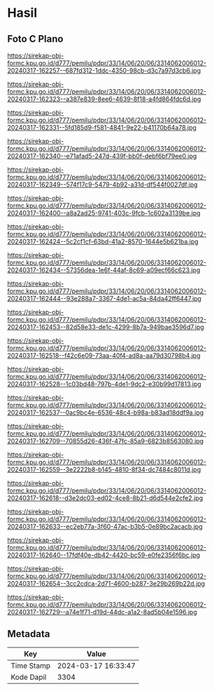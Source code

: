 # Hasil

## Foto C Plano

https://sirekap-obj-formc.kpu.go.id/d777/pemilu/pdpr/33/14/06/20/06/3314062006012-20240317-162257--687fd312-1ddc-4350-98cb-d3c7a97d3cb6.jpg

https://sirekap-obj-formc.kpu.go.id/d777/pemilu/pdpr/33/14/06/20/06/3314062006012-20240317-162323--a387e839-8ee6-4639-8f18-a4fd864fdc6d.jpg

https://sirekap-obj-formc.kpu.go.id/d777/pemilu/pdpr/33/14/06/20/06/3314062006012-20240317-162331--5fd185d9-f581-4841-9e22-b41170b64a78.jpg

https://sirekap-obj-formc.kpu.go.id/d777/pemilu/pdpr/33/14/06/20/06/3314062006012-20240317-162340--e71afad5-247d-439f-bb0f-debf6bf79ee0.jpg

https://sirekap-obj-formc.kpu.go.id/d777/pemilu/pdpr/33/14/06/20/06/3314062006012-20240317-162349--574f17c9-5479-4b92-a31d-df544f0027df.jpg

https://sirekap-obj-formc.kpu.go.id/d777/pemilu/pdpr/33/14/06/20/06/3314062006012-20240317-162400--a8a2ad25-9741-403c-9fcb-1c602a3139be.jpg

https://sirekap-obj-formc.kpu.go.id/d777/pemilu/pdpr/33/14/06/20/06/3314062006012-20240317-162424--5c2cf1cf-63bd-41a2-8570-1644e5b621ba.jpg

https://sirekap-obj-formc.kpu.go.id/d777/pemilu/pdpr/33/14/06/20/06/3314062006012-20240317-162434--57356dea-1e6f-44af-8c69-a09ecf66c623.jpg

https://sirekap-obj-formc.kpu.go.id/d777/pemilu/pdpr/33/14/06/20/06/3314062006012-20240317-162444--93e288a7-3367-4de1-ac5a-84da42ff6447.jpg

https://sirekap-obj-formc.kpu.go.id/d777/pemilu/pdpr/33/14/06/20/06/3314062006012-20240317-162453--82d58e33-de1c-4299-8b7a-949bae3596d7.jpg

https://sirekap-obj-formc.kpu.go.id/d777/pemilu/pdpr/33/14/06/20/06/3314062006012-20240317-162518--f42c6e09-73aa-40f4-ad8a-aa79d30798b4.jpg

https://sirekap-obj-formc.kpu.go.id/d777/pemilu/pdpr/33/14/06/20/06/3314062006012-20240317-162528--1c03bd48-797b-4de1-9dc2-e30b99d17813.jpg

https://sirekap-obj-formc.kpu.go.id/d777/pemilu/pdpr/33/14/06/20/06/3314062006012-20240317-162537--0ac9bc4e-6536-48c4-b98a-b83ad18ddf9a.jpg

https://sirekap-obj-formc.kpu.go.id/d777/pemilu/pdpr/33/14/06/20/06/3314062006012-20240317-162709--70855d26-436f-47fc-85a9-6823b8563080.jpg

https://sirekap-obj-formc.kpu.go.id/d777/pemilu/pdpr/33/14/06/20/06/3314062006012-20240317-162559--3e2222b8-b145-4810-8f34-dc7484c8011d.jpg

https://sirekap-obj-formc.kpu.go.id/d777/pemilu/pdpr/33/14/06/20/06/3314062006012-20240317-162618--d3e2dc03-ed02-4ce8-8b21-d6d544e2cfe2.jpg

https://sirekap-obj-formc.kpu.go.id/d777/pemilu/pdpr/33/14/06/20/06/3314062006012-20240317-162633--ec2eb77a-3f60-47ac-b3b5-0e89bc2acacb.jpg

https://sirekap-obj-formc.kpu.go.id/d777/pemilu/pdpr/33/14/06/20/06/3314062006012-20240317-162640--17fdf40e-db42-4420-bc59-e0fe2356f6bc.jpg

https://sirekap-obj-formc.kpu.go.id/d777/pemilu/pdpr/33/14/06/20/06/3314062006012-20240317-162654--3cc2cdca-2d71-4600-b287-3e29b269b22d.jpg

https://sirekap-obj-formc.kpu.go.id/d777/pemilu/pdpr/33/14/06/20/06/3314062006012-20240317-162729--a74e1f71-d19d-44dc-a1a2-8ad5b04e1596.jpg


## Metadata

| Key        | Value               |
| ---------- | ------------------- |
| Time Stamp | 2024-03-17 16:33:47 |
| Kode Dapil | 3304                |



